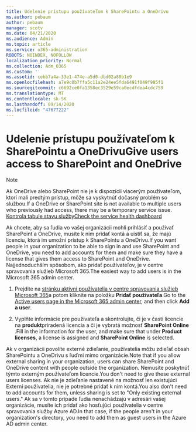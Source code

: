 ```yaml
---
title: Udelenie prístupu používateľom k SharePointu a OneDrivu
ms.author: pebaum
author: pebaum
manager: scotv
ms.date: 04/21/2020
ms.audience: Admin
ms.topic: article
ms.service: o365-administration
ROBOTS: NOINDEX, NOFOLLOW
localization_priority: Normal
ms.collection: Adm_O365
ms.custom: ''
ms.assetid: cebb7a4a-33e1-474e-a5d0-dbd02a80b1e9
ms.openlocfilehash: a7e9c0b7ffa5c11a2e24ee5fda6491f049f985f1
ms.sourcegitcommit: c6692ce0fa1358ec3529e59ca0ecdfdea4cdc759
ms.translationtype: MT
ms.contentlocale: sk-SK
ms.lasthandoff: 09/14/2020
ms.locfileid: "47677222"
---
```

# <a name="give-users-access-to-sharepoint-and-onedrive"></a><span data-ttu-id="42b2b-102">Udelenie prístupu používateľom k SharePointu a OneDrivu</span><span class="sxs-lookup"><span data-stu-id="42b2b-102">Give users access to SharePoint and OneDrive</span></span>

> [!NOTE]
> <span data-ttu-id="42b2b-103">Ak OneDrive alebo SharePoint nie je k dispozícii viacerým používateľom, ktorí mali predtým prístup, môže sa vyskytnúť dočasný problém so službou.</span><span class="sxs-lookup"><span data-stu-id="42b2b-103">If a OneDrive or SharePoint site is not available to multiple users who previously had access, there may be a temporary service issue.</span></span> [<span data-ttu-id="42b2b-104">Kontrola tabule stavu služby</span><span class="sxs-lookup"><span data-stu-id="42b2b-104">Check the service health dashboard</span></span>](https://portal.office.com/adminportal/home#/servicehealth)
  
<span data-ttu-id="42b2b-105">Ak chcete, aby sa ľudia vo vašej organizácii mohli prihlásiť a používať SharePoint a OneDrive, musíte k nim pridať kontá a uistiť sa, že majú licenciu, ktorá im umožní prístup k SharePointu a OneDrivu.</span><span class="sxs-lookup"><span data-stu-id="42b2b-105">If you want people in your organization to be able to sign in and use SharePoint and OneDrive, you need to add accounts for them and make sure they have a license that gives them access to SharePoint and OneDrive.</span></span> <span data-ttu-id="42b2b-106">Najjednoduchším spôsobom, ako pridať používateľov, je v centre spravovania služieb Microsoft 365.</span><span class="sxs-lookup"><span data-stu-id="42b2b-106">The easiest way to add users is in the Microsoft 365 admin center.</span></span>
  
1. <span data-ttu-id="42b2b-107">Prejdite na [stránku aktívni používatelia v centre spravovania služieb Microsoft 365](https://portal.office.com/adminportal/home#/users)a potom kliknite na položku **Pridať používateľa**.</span><span class="sxs-lookup"><span data-stu-id="42b2b-107">Go to the [Active users page in the Microsoft 365 admin center](https://portal.office.com/adminportal/home#/users), and then click **Add a user**.</span></span>
    
2. <span data-ttu-id="42b2b-108">Vyplňte informácie pre používateľa a skontrolujte, či je v časti licencie na **produkt**priradená licencia a či je vybratá možnosť **SharePoint Online** .</span><span class="sxs-lookup"><span data-stu-id="42b2b-108">Fill in the information for the user, and make sure that under **Product licenses**, a license is assigned and **SharePoint Online** is selected.</span></span> 
    
<span data-ttu-id="42b2b-109">Ak v organizácii povolíte externé zdieľanie, používatelia môžu zdieľať obsah SharePointu a OneDrivu s ľuďmi mimo organizácie.</span><span class="sxs-lookup"><span data-stu-id="42b2b-109">Note that if you allow external sharing in your organization, users can share SharePoint and OneDrive content with people outside the organization.</span></span> <span data-ttu-id="42b2b-110">Nemusíte poskytnúť týmto externým používateľom licencie.</span><span class="sxs-lookup"><span data-stu-id="42b2b-110">You don't need to give these external users licenses.</span></span> <span data-ttu-id="42b2b-111">Ak nie je zdieľanie nastavené na možnosť len existujúci Externí používatelia, nie je potrebné pridať k nim kontá.</span><span class="sxs-lookup"><span data-stu-id="42b2b-111">You also don't need to add accounts for them, unless sharing is set to "Only existing external users."</span></span> <span data-ttu-id="42b2b-112">Ak sa v tomto prípade ľudia nenachádzajú v adresári vašej organizácie, musíte ich pridať ako hosťujúci používatelia v centre spravovania služby Azure AD.</span><span class="sxs-lookup"><span data-stu-id="42b2b-112">In that case, if the people aren't in your organization's directory, you need to add them as guest users in the Azure AD admin center.</span></span>
  

